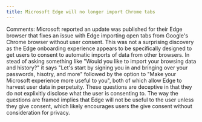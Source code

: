 ```yaml
---
title: Microsoft Edge will no longer import Chrome tabs
---
```

Comments: Microsoft reported an update was published for their Edge browser that fixes an issue with Edge importing open tabs from Google's Chrome browser without user consent. This was not a surprising discovery as the Edge onboarding experience appears to be specifically designed to get users to consent to automatic imports of data from other browsers. In stead of asking something like "Would you like to import your browsing data and history?" it says "Let's start by signing you in and bringing over your passwords, hisotry, and more" followed by the option to "Make your Microsoft experience more useful to you", both of which allow Edge to harvest user data in perpetuity. These questions are deceptive in that they do not explixitly disclose what the user is consenting to. The way the questions are framed implies that Edge will not be useful to the user unless they give consent, which likely encourages users the give consent without consideration for privacy.